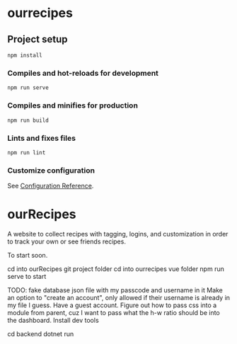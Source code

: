 # ourrecipes

## Project setup
```
npm install
```

### Compiles and hot-reloads for development
```
npm run serve
```

### Compiles and minifies for production
```
npm run build
```

### Lints and fixes files
```
npm run lint
```

### Customize configuration
See [Configuration Reference](https://cli.vuejs.org/config/).

# ourRecipes
A website to collect recipes with tagging, logins, and customization in order to track your own or see friends recipes.

To start soon.

cd into ourRecipes git project folder
cd into ourrecipes vue folder
npm run serve to start


TODO:
fake database json file with my passcode and username in it
Make an option to "create an account", only allowed if their username is already in my file I guess. Have a guest account.
Figure out how to pass css into a module from parent, cuz I want to pass what the h-w ratio should be into the dashboard.
Install dev tools

cd backend
dotnet run
